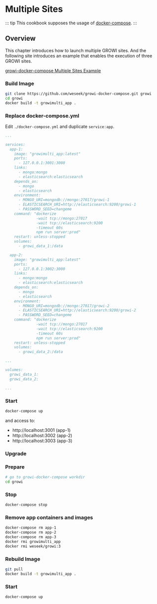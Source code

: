 # Multiple Sites

::: tip
This cookbook supposes the usage of [docker-compose](../getting-started/docker-compose.md).
:::

## Overview

This chapter introduces how to launch multiple GROWI sites. And the following site introduces an example that enables the execution of three GROWI sites.

[growi-docker-compose Multiple Sites Example](https://github.com/weseek/growi-docker-compose/tree/master/examples/multi-app)

### Build Image

```bash
git clone https://github.com/weseek/growi-docker-compose.git growi
cd growi
docker build -t growimulti_app .
```

### Replace docker-compose.yml

Edit `./docker-compose.yml` and duplicate `service:app`.

```text:docker-compose.yml
...

services:
  app-1:
    image: "growimulti_app:latest"
    ports:
      - 127.0.0.1:3001:3000
    links:
      - mongo:mongo
      - elasticsearch:elasticsearch
    depends_on:
      - mongo
      - elasticsearch
    environment:
      - MONGO_URI=mongodb://mongo:27017/growi-1
      - ELASTICSEARCH_URI=http://elasticsearch:9200/growi-1
      - PASSWORD_SEED=changeme
    command: "dockerize
              -wait tcp://mongo:27017
              -wait tcp://elasticsearch:9200
              -timeout 60s
              npm run server:prod"
    restart: unless-stopped
    volumes:
      - growi_data_1:/data

  app-2:
    image: "growimulti_app:latest"
    ports:
      - 127.0.0.1:3002:3000
    links:
      - mongo:mongo
      - elasticsearch:elasticsearch
    depends_on:
      - mongo
      - elasticsearch
    environment:
      - MONGO_URI=mongodb://mongo:27017/growi-2
      - ELASTICSEARCH_URI=http://elasticsearch:9200/growi-2
      - PASSWORD_SEED=changeme
    command: "dockerize
              -wait tcp://mongo:27017
              -wait tcp://elasticsearch:9200
              -timeout 60s
              npm run server:prod"
    restart: unless-stopped
    volumes:
      - growi_data_2:/data

...

volumes:
  growi_data_1:
  growi_data_2:

...
```

### Start

```bash
docker-compose up
```

and access to:

* http://localhost:3001 (app-1)
* http://localhost:3002 (app-2)
* http://localhost:3003 (app-3)


### Upgrade

### Prepare
```bash
# go to growi-docker-compose workdir
cd growi
```

### Stop

```bash
docker-compose stop
```

### Remove app containers and images

```bash
docker-compose rm app-1
docker-compose rm app-2
docker-compose rm app-3
docker rmi growimulti_app
docker rmi weseek/growi:3
```

### Rebuild Image

```bash
git pull
docker build -t growimulti_app .
```

### Start

```bash
docker-compose up
```

